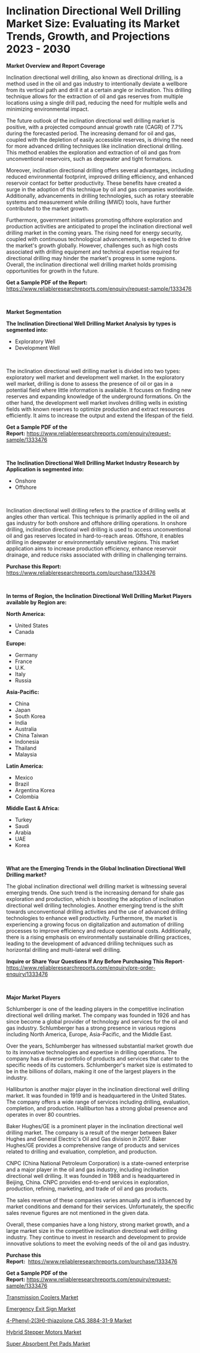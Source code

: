 <p><h1>Inclination Directional Well Drilling Market Size: Evaluating its Market Trends, Growth, and Projections 2023 - 2030</h1></p><p><strong>Market Overview and Report Coverage</strong></p>
<p><p>Inclination directional well drilling, also known as directional drilling, is a method used in the oil and gas industry to intentionally deviate a wellbore from its vertical path and drill it at a certain angle or inclination. This drilling technique allows for the extraction of oil and gas reserves from multiple locations using a single drill pad, reducing the need for multiple wells and minimizing environmental impact.</p><p>The future outlook of the inclination directional well drilling market is positive, with a projected compound annual growth rate (CAGR) of 7.7% during the forecasted period. The increasing demand for oil and gas, coupled with the depletion of easily accessible reserves, is driving the need for more advanced drilling techniques like inclination directional drilling. This method enables the exploration and extraction of oil and gas from unconventional reservoirs, such as deepwater and tight formations.</p><p>Moreover, inclination directional drilling offers several advantages, including reduced environmental footprint, improved drilling efficiency, and enhanced reservoir contact for better productivity. These benefits have created a surge in the adoption of this technique by oil and gas companies worldwide. Additionally, advancements in drilling technologies, such as rotary steerable systems and measurement while drilling (MWD) tools, have further contributed to the market growth.</p><p>Furthermore, government initiatives promoting offshore exploration and production activities are anticipated to propel the inclination directional well drilling market in the coming years. The rising need for energy security, coupled with continuous technological advancements, is expected to drive the market's growth globally. However, challenges such as high costs associated with drilling equipment and technical expertise required for directional drilling may hinder the market's progress in some regions. Overall, the inclination directional well drilling market holds promising opportunities for growth in the future.</p></p>
<p><strong>Get a Sample PDF of the Report:</strong> <a href="https://www.reliableresearchreports.com/enquiry/request-sample/1333476">https://www.reliableresearchreports.com/enquiry/request-sample/1333476</a></p>
<p>&nbsp;</p>
<p><strong>Market Segmentation</strong></p>
<p><strong>The Inclination Directional Well Drilling Market Analysis by types is segmented into:</strong></p>
<p><ul><li>Exploratory Well</li><li>Development Well</li></ul></p>
<p>&nbsp;</p>
<p><p>The inclination directional well drilling market is divided into two types: exploratory well market and development well market. In the exploratory well market, drilling is done to assess the presence of oil or gas in a potential field where little information is available. It focuses on finding new reserves and expanding knowledge of the underground formations. On the other hand, the development well market involves drilling wells in existing fields with known reserves to optimize production and extract resources efficiently. It aims to increase the output and extend the lifespan of the field.</p></p>
<p><strong>Get a Sample PDF of the Report:</strong>&nbsp;<a href="https://www.reliableresearchreports.com/enquiry/request-sample/1333476">https://www.reliableresearchreports.com/enquiry/request-sample/1333476</a></p>
<p>&nbsp;</p>
<p><strong>The Inclination Directional Well Drilling Market Industry Research by Application is segmented into:</strong></p>
<p><ul><li>Onshore</li><li>Offshore</li></ul></p>
<p>&nbsp;</p>
<p><p>Inclination directional well drilling refers to the practice of drilling wells at angles other than vertical. This technique is primarily applied in the oil and gas industry for both onshore and offshore drilling operations. In onshore drilling, inclination directional well drilling is used to access unconventional oil and gas reserves located in hard-to-reach areas. Offshore, it enables drilling in deepwater or environmentally sensitive regions. This market application aims to increase production efficiency, enhance reservoir drainage, and reduce risks associated with drilling in challenging terrains.</p></p>
<p><strong>Purchase this Report:</strong>&nbsp; <a href="https://www.reliableresearchreports.com/purchase/1333476">https://www.reliableresearchreports.com/purchase/1333476</a></p>
<p>&nbsp;</p>
<p><strong>In terms of Region, the Inclination Directional Well Drilling Market Players available by Region are:</strong></p>
<p>
    <p> <strong> North America: </strong>
        <ul>
            <li>United States</li>
            <li>Canada</li>
        </ul>
        </p> 
    <p> <strong> Europe: </strong>
        <ul>
            <li>Germany</li>
            <li>France</li>
            <li>U.K.</li>
            <li>Italy</li>
            <li>Russia</li>
        </ul>
        </p> 
    <p> <strong> Asia-Pacific: </strong>
        <ul>
            <li>China</li>
            <li>Japan</li>
            <li>South Korea</li>
            <li>India</li>
            <li>Australia</li>
            <li>China Taiwan</li>
            <li>Indonesia</li>
            <li>Thailand</li>
            <li>Malaysia</li>
        </ul>
        </p> 
    <p> <strong> Latin America: </strong>
        <ul>
            <li>Mexico</li>
            <li>Brazil</li>
            <li>Argentina Korea</li>
            <li>Colombia</li>
        </ul>
        </p> 
    <p> <strong> Middle East & Africa: </strong>
        <ul>
            <li>Turkey</li>
            <li>Saudi</li>
            <li>Arabia</li>
            <li>UAE</li>
            <li>Korea</li>
        </ul>
    </p>
    </p>
<p>&nbsp;</p>
<p><strong>What are the Emerging Trends in the Global Inclination Directional Well Drilling market?</strong></p>
<p><p>The global inclination directional well drilling market is witnessing several emerging trends. One such trend is the increasing demand for shale gas exploration and production, which is boosting the adoption of inclination directional well drilling technologies. Another emerging trend is the shift towards unconventional drilling activities and the use of advanced drilling technologies to enhance well productivity. Furthermore, the market is experiencing a growing focus on digitalization and automation of drilling processes to improve efficiency and reduce operational costs. Additionally, there is a rising emphasis on environmentally sustainable drilling practices, leading to the development of advanced drilling techniques such as horizontal drilling and multi-lateral well drilling.</p></p>
<p><strong>Inquire or Share Your Questions If Any Before Purchasing This Report</strong>- <a href="https://www.reliableresearchreports.com/enquiry/pre-order-enquiry/1333476">https://www.reliableresearchreports.com/enquiry/pre-order-enquiry/1333476</a></p>
<p>&nbsp;</p>
<p><strong>Major Market Players</strong></p>
<p><p>Schlumberger is one of the leading players in the competitive inclination directional well drilling market. The company was founded in 1926 and has since become a global provider of technology and services for the oil and gas industry. Schlumberger has a strong presence in various regions including North America, Europe, Asia-Pacific, and the Middle East.</p><p>Over the years, Schlumberger has witnessed substantial market growth due to its innovative technologies and expertise in drilling operations. The company has a diverse portfolio of products and services that cater to the specific needs of its customers. Schlumberger's market size is estimated to be in the billions of dollars, making it one of the largest players in the industry.</p><p>Halliburton is another major player in the inclination directional well drilling market. It was founded in 1919 and is headquartered in the United States. The company offers a wide range of services including drilling, evaluation, completion, and production. Halliburton has a strong global presence and operates in over 80 countries.</p><p>Baker Hughes/GE is a prominent player in the inclination directional well drilling market. The company is a result of the merger between Baker Hughes and General Electric's Oil and Gas division in 2017. Baker Hughes/GE provides a comprehensive range of products and services related to drilling and evaluation, completion, and production.</p><p>CNPC (China National Petroleum Corporation) is a state-owned enterprise and a major player in the oil and gas industry, including inclination directional well drilling. It was founded in 1988 and is headquartered in Beijing, China. CNPC provides end-to-end services in exploration, production, refining, marketing, and trade of oil and gas products.</p><p>The sales revenue of these companies varies annually and is influenced by market conditions and demand for their services. Unfortunately, the specific sales revenue figures are not mentioned in the given data.</p><p>Overall, these companies have a long history, strong market growth, and a large market size in the competitive inclination directional well drilling industry. They continue to invest in research and development to provide innovative solutions to meet the evolving needs of the oil and gas industry.</p></p>
<p><strong>Purchase this Report:</strong>&nbsp;&nbsp;<a href="https://www.reliableresearchreports.com/purchase/1333476">https://www.reliableresearchreports.com/purchase/1333476</a></p>
<p></p>
<p><strong>Get a Sample PDF of the Report:</strong>&nbsp;<a href="https://www.reliableresearchreports.com/enquiry/request-sample/1333476">https://www.reliableresearchreports.com/enquiry/request-sample/1333476</a></p>
<p><p><a href="https://www.linkedin.com/pulse/transmission-coolers-market-insights-players-forecast/">Transmission Coolers Market</a></p><p><a href="https://medium.com/@royalmiller09/emergency-exit-sign-market-size-growth-forecast-2023-2030-cc7ecaeac341">Emergency Exit Sign Market</a></p><p><a href="https://www.linkedin.com/pulse/4-phenyl-23h-thiazolone-cas-3884-31-9-market-insights-players/">4-Phenyl-2(3H)-thiazolone CAS 3884-31-9 Market</a></p><p><a href="https://medium.com/@brayanborer/hybrid-stepper-motors-market-size-growth-forecast-2023-2030-4f17325e3a0f">Hybrid Stepper Motors Market</a></p><p><a href="https://www.linkedin.com/pulse/decoding-super-absorbent-pet-pads-market-deep-dive-latest-trends/">Super Absorbent Pet Pads Market</a></p></p>